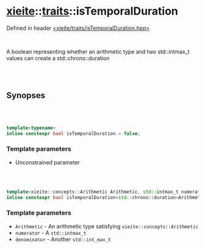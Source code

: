 # [xieite](../xieite.md)::[traits](../traits.md)::isTemporalDuration
Defined in header [<xieite/traits/isTemporalDuration.hpp>](../../include/xieite/traits/isTemporalDuration.hpp)

<br/>

A boolean representing whether an arithmetic type and two std::intmax_t values can create a std::chrono::duration

<br/><br/>

## Synopses

<br/><br/>

```cpp
template<typename>
inline constexpr bool isTemporalDuration = false;
```
### Template parameters
- Unconstrained parameter

<br/><br/>

```cpp
template<xieite::concepts::Arithmetic Arithmetic, std::intmax_t numerator, std::intmax_t denominator>
inline constexpr bool isTemporalDuration<std::chrono::duration<Arithmetic, std::ratio<numerator, denominator>>> = true;
```
### Template parameters
- `Arithmetic` - An arithmetic type satisfying `xieite::concepts::Arithmetic`
- `numerator` - A `std::intmax_t`
- `denominator` - Another `std::int_max_t`
